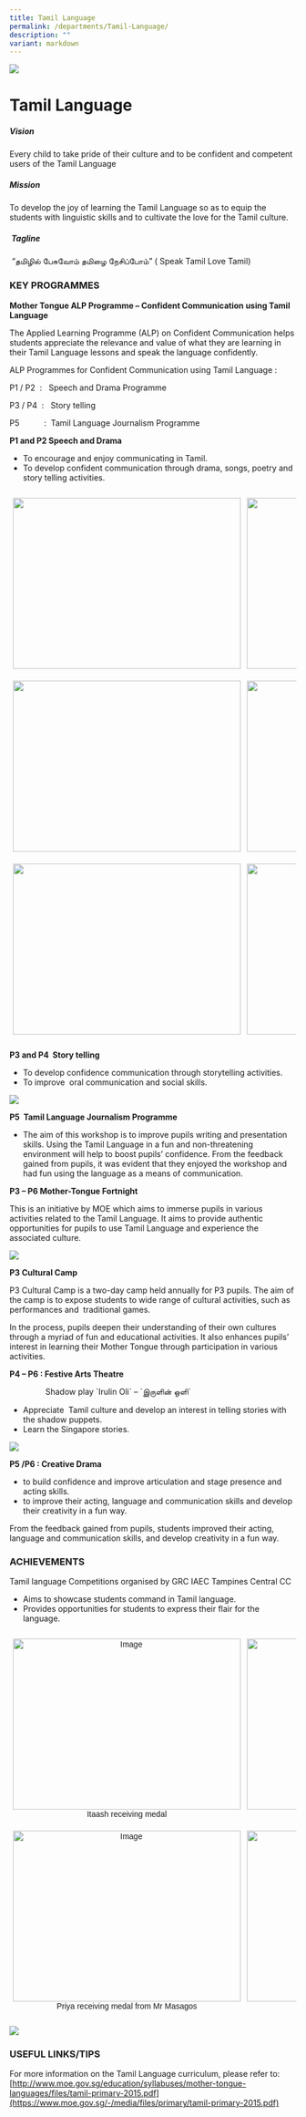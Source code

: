 ```yaml
---
title: Tamil Language
permalink: /departments/Tamil-Language/
description: ""
variant: markdown
---
```

![](/images/banner.gif)

Tamil Language
==============

##### **Vision**  
  
Every child to take pride of their culture and to be confident and competent users of the Tamil Language  
  
##### **Mission**  
  
To develop the joy of learning the Tamil Language so as to equip the students with linguistic skills and to cultivate the love for the Tamil culture.  
  
##### &nbsp;**Tagline**  
  
&nbsp;“தமிழில் பேசுவோம் தமிழை நேசிப்போம்” ( Speak Tamil Love Tamil)
 


###  KEY PROGRAMMES  

  
**Mother Tongue ALP Programme – Confident Communication using Tamil Language**

  

The Applied Learning Programme (ALP) on Confident Communication helps students appreciate the relevance and value of what they are learning in their Tamil Language lessons and speak the language confidently.

  

ALP Programmes for Confident Communication using Tamil Language :

  

P1 / P2&nbsp; :&nbsp; &nbsp;Speech and Drama Programme

P3 / P4&nbsp; :&nbsp; &nbsp;Story telling&nbsp;

P5&nbsp; &nbsp; &nbsp; &nbsp; &nbsp; &nbsp;:&nbsp; Tamil Language Journalism Programme&nbsp;

  

**P1 and P2 Speech and Drama**

*   To encourage and enjoy communicating in Tamil.
*   To develop confident communication through drama, songs, poetry and story telling activities.

<style type="text/css">
.tg  {border-collapse:collapse;border-spacing:0;}
.tg td{border-color:black;border-style:solid;border-width:1px;font-family:Arial, sans-serif;font-size:14px;
  overflow:hidden;padding:10px 5px;word-break:normal;}
.tg th{border-color:black;border-style:solid;border-width:1px;font-family:Arial, sans-serif;font-size:14px;
  font-weight:normal;overflow:hidden;padding:10px 5px;word-break:normal;}
.tg .tg-zv4m{border-color:#ffffff;text-align:left;vertical-align:top}
</style>
<table class="tg">
<thead>
  <tr>
    <th class="tg-zv4m"><img src="/images/p1%20speech%20and%20drama.JPG" width="400" height="300"></th>
    <th class="tg-zv4m"><img src="/images/p1%20tl%20phonics%20lesson.JPG" width="400" height="300"></th>
  </tr>
</thead>
<tbody>
  <tr>
    <td class="tg-zv4m"><img src="/images/p1%20tl%20spell%20tac%20toe%20%20game.JPG" width="400" height="300"></td>
    <td class="tg-zv4m"><img src="/images/p1-2%20speech%20and%20drama.JPG" width="400" height="300"></td>
  </tr>
  <tr>
    <td class="tg-zv4m"><img src="/images/p1-p2%20speech%20and%20drama%203.JPG" width="400" height="300"></td>
    <td class="tg-zv4m"><img src="/images/p2%20speech%20and%20drama.JPG" width="400" height="300"></td>
  </tr>
</tbody>
</table>


**P3 and P4&nbsp; Story telling**

*   To develop confidence communication through storytelling activities.
*   To improve&nbsp; oral communication and social skills.


![](/images/TamilLang.png)


**P5&nbsp; Tamil Language Journalism Programme**&nbsp;

*   The aim of this workshop is to improve pupils writing and presentation skills. Using the Tamil Language in a fun and non-threatening environment will help to boost pupils’ confidence. From the feedback gained from pupils, it was evident that they enjoyed the workshop and had fun using the language as a means of communication.&nbsp;

  

**P3 – P6 Mother-Tongue Fortnight**

This is an initiative by MOE which aims to immerse pupils in various activities related to the Tamil Language. It aims to provide authentic opportunities for pupils to use Tamil Language and experience the associated culture.

![](/images/TamilLang1.jpeg)

**P3 Cultural Camp**

P3 Cultural Camp is a two-day camp held annually for P3 pupils. The aim of the camp is to expose students to wide range of cultural activities, such as performances and&nbsp; traditional games.

In the process, pupils deepen their understanding of their own cultures through a myriad of fun and educational activities. It also enhances pupils’ interest in learning their Mother Tongue through participation in various activities.

  

**P4 – P6 : Festive Arts Theatre**

&nbsp; &nbsp; &nbsp; &nbsp; &nbsp; &nbsp; &nbsp; &nbsp; Shadow play \`Irulin Oli\` – \`இருளின் ஒளி\`&nbsp;

*   Appreciate&nbsp; Tamil culture and develop an interest in telling stories with the shadow puppets.
*   Learn the Singapore stories.

![](/images/TamilLang2.jpeg)

**P5 /P6 : Creative Drama**&nbsp;

*   to build confidence and improve articulation and stage presence and acting skills.
*   to improve their acting, language and communication skills and develop their creativity in a fun way.

  

From the feedback gained from pupils, students improved their acting, language and communication skills, and develop creativity in a fun way.

  

### **ACHIEVEMENTS**  
  
Tamil language Competitions organised by GRC IAEC Tampines Central CC  

*   Aims to showcase students command in Tamil language.
*   Provides opportunities for students to express their flair for the language.

<style type="text/css">
.tg  {border-collapse:collapse;border-spacing:0;}
.tg td{border-color:black;border-style:solid;border-width:1px;font-family:Arial, sans-serif;font-size:14px;
  overflow:hidden;padding:10px 5px;word-break:normal;}
.tg th{border-color:black;border-style:solid;border-width:1px;font-family:Arial, sans-serif;font-size:14px;
  font-weight:normal;overflow:hidden;padding:10px 5px;word-break:normal;}
.tg .tg-zv4m{border-color:#ffffff;text-align:left;vertical-align:top}
.tg .tg-8jgo{border-color:#ffffff;text-align:center;vertical-align:top}
</style>
<table class="tg">
<thead>
  <tr>
    <th class="tg-8jgo"><img src="/images/itaash%20receiving%20medal.JPG" alt="Image" width="400" height="300"><br>Itaash receiving medal</th>
    <th class="tg-8jgo"><img src="/images/lithraa%20-%20medal.JPG" alt="Image" width="400" height="300"><br>Lithraa - medal</th>
  </tr>
</thead>
<tbody>
  <tr>
    <td class="tg-8jgo"><img src="/images/priya%20receiving%20medal%20from%20mr%20masagos.JPG" alt="Image" width="400" height="300"><br>Priya receiving medal from Mr Masagos</td>
    <td class="tg-zv4m"><img src="/images/tl%20competitions%20prize%20winners%201.JPG" width="400" height="300"></td>
  </tr>
</tbody>
</table>

![](/images/TamilLang3.jpeg)

### USEFUL LINKS/TIPS

For more information on the Tamil Language curriculum, please refer to:  
[http://www.moe.gov.sg/education/syllabuses/mother-tongue-languages/files/tamil-primary-2015.pdf](https://www.moe.gov.sg/-/media/files/primary/tamil-primary-2015.pdf)